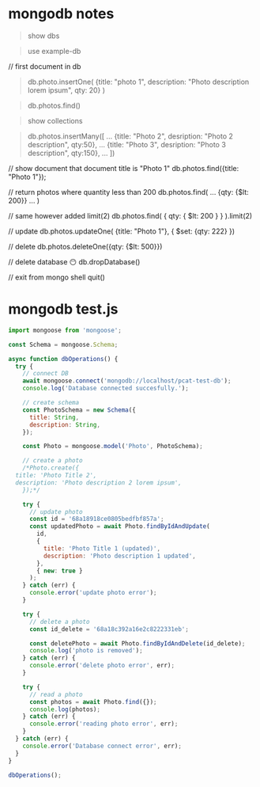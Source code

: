 # mongodb notes

> show dbs

> use example-db

// first document in db
> db.photo.insertOne(
    {title: "photo 1", description: "Photo description lorem ipsum", qty: 20}
)  

> db.photos.find()

> show collections

> db.photos.insertMany([
... {title: "Photo 2", desription: "Photo 2 description", qty:50},
... {title: "Photo 3", desription: "Photo 3 description", qty:150},
... ])

// show document that document title is "Photo 1"
db.photos.find({title: "Photo 1"});

// return photos where quantity less than 200
db.photos.find(
... {qty: {$lt: 200}}
... )

// same however added limit(2)
db.photos.find( { qty: { $lt: 200 } } ).limit(2)

// update
db.photos.updateOne( {title: "Photo 1"}, { $set: {qty: 222} })

// delete
db.photos.deleteOne({qty: {$lt: 500}})

// delete database 😶
db.dropDatabase()

// exit from mongo shell
quit()

# mongodb test.js
```javascript
import mongoose from 'mongoose';

const Schema = mongoose.Schema;

async function dbOperations() {
  try {
    // connect DB
    await mongoose.connect('mongodb://localhost/pcat-test-db');
    console.log('Database connected succesfully.');

    // create schema
    const PhotoSchema = new Schema({
      title: String,
      description: String,
    });

    const Photo = mongoose.model('Photo', PhotoSchema);

    // create a photo
    /*Photo.create({
  title: 'Photo Title 2',
  description: 'Photo description 2 lorem ipsum',
    });*/

    try {
      // update photo
      const id = '68a18918ce0805bedfbf857a';
      const updatedPhoto = await Photo.findByIdAndUpdate(
        id,
        {
          title: 'Photo Title 1 (updated)',
          description: 'Photo description 1 updated',
        },
        { new: true }
      );
    } catch (err) {
      console.error('update photo error');
    }

    try {
      // delete a photo
      const id_delete = '68a18c392a16e2c8222331eb';

      const deletePhoto = await Photo.findByIdAndDelete(id_delete);
      console.log('photo is removed');
    } catch (err) {
      console.error('delete photo error', err);
    }

    try {
      // read a photo
      const photos = await Photo.find({});
      console.log(photos);
    } catch (err) {
      console.error('reading photo error', err);
    }
  } catch (err) {
    console.error('Database connect error', err);
  }
}

dbOperations();

```